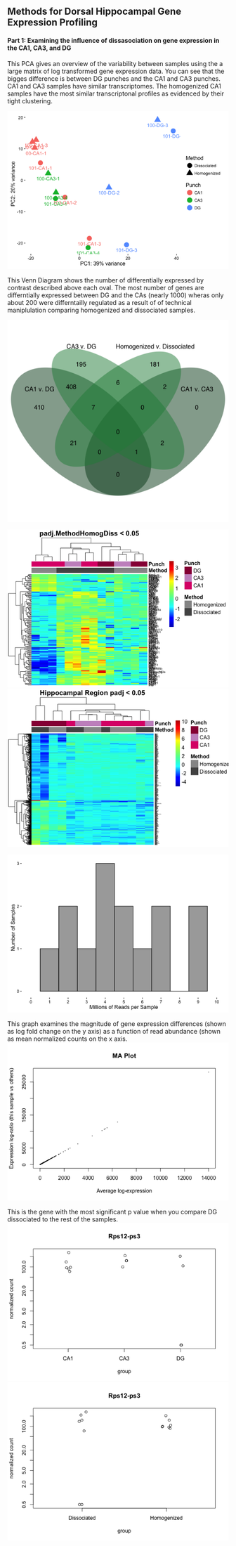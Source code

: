 Methods for Dorsal Hippocampal Gene Expression Profiling
--------------------------------------------------------

#### Part 1: Examining the influence of dissasociation on gene expression in the CA1, CA3, and DG

This PCA gives an overview of the variability between samples using the a large matrix of log transformed gene expression data. You can see that the bigges difference is between DG punches and the CA1 and CA3 punches. CA1 and CA3 samples have similar transcriptomes. The homogenized CA1 samples have the most similar transcriptonal profiles as evidenced by their tight clustering.

![](../figures/allregions_onlyhomodiss/PCA-1.png)

This Venn Diagram shows the number of differentially expressed by contrast described above each oval. The most number of genes are differntially expressed between DG and the CAs (nearly 1000) wheras only about 200 were differntailly regulated as a result of of technical maniplulation comparing homogenized and dissociated samples.

![](../figures/allregions_onlyhomodiss/VennDiagram.png)

![](../figures/allregions_onlyhomodiss/Heatmap100DEgenes-1.png)![](../figures/allregions_onlyhomodiss/Heatmap100DEgenes-2.png)

![](../figures/allregions_onlyhomodiss/readcounts-1.png)

This graph examines the magnitude of gene expression differences (shown as log fold change on the y axis) as a function of read abundance (shown as mean normalized counts on the x axis.
![](../figures/allregions_onlyhomodiss/MAplot-1.png)

This is the gene with the most significant p value when you compare DG dissociated to the rest of the samples. ![](../figures/allregions_onlyhomodiss/mostsignificantgene-1.png)![](../figures/allregions_onlyhomodiss/mostsignificantgene-2.png)
